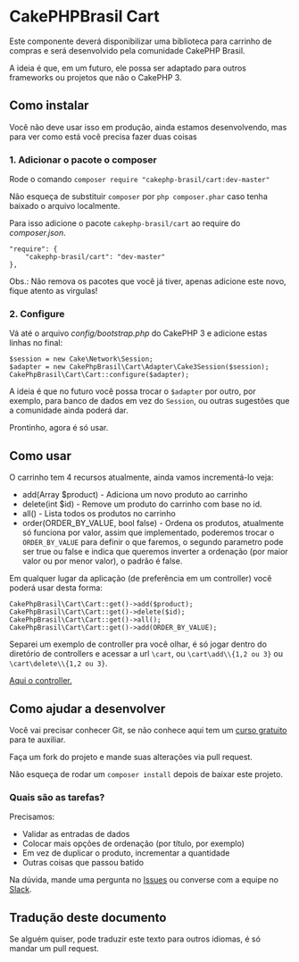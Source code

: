 # CakePHPBrasil Cart

Este componente deverá disponibilizar uma biblioteca para carrinho de compras e será desenvolvido pela comunidade CakePHP Brasil.

A ideia é que, em um futuro, ele possa ser adaptado para outros frameworks ou projetos que não o CakePHP 3.

## Como instalar

Você não deve usar isso em produção, ainda estamos desenvolvendo, mas para ver como está você precisa fazer duas coisas

### 1. Adicionar o pacote <a href=""></a>o composer

Rode o comando `composer require "cakephp-brasil/cart:dev-master"`

Não esqueça de substituir `composer` por `php composer.phar` caso tenha baixado o arquivo localmente.

Para isso adicione o pacote `cakephp-brasil/cart` ao require do *composer.json*.

    "require": {
        "cakephp-brasil/cart": "dev-master"
    },

Obs.: Não remova os pacotes que você já tiver, apenas adicione este novo, fique atento as virgulas!

### 2. Configure

Vá até o arquivo *config/bootstrap.php* do CakePHP 3 e adicione estas linhas no final:

	$session = new Cake\Network\Session;
	$adapter = new CakePhpBrasil\Cart\Adapter\Cake3Session($session);
	CakePhpBrasil\Cart\Cart::configure($adapter);

A ideia é que no futuro você possa trocar o `$adapter` por outro, por exemplo, para banco de dados em vez do `Session`, ou outras sugestões que a comunidade ainda poderá dar.

Prontinho, agora é só usar.

## Como usar

O carrinho tem 4 recursos atualmente, ainda vamos incrementá-lo veja:

 - add(Array $product) - Adiciona um novo produto ao carrinho
 - delete(int $id) - Remove um produto do carrinho com base no id.
 - all() - Lista todos os produtos no carrinho
 - order(ORDER_BY_VALUE, bool false) - Ordena os produtos, atualmente só funciona por valor, assim que implementado, poderemos trocar o `ORDER_BY_VALUE` para definir o que faremos, o segundo parametro pode ser true ou false e indica que queremos inverter a ordenação (por maior valor ou por menor valor), o padrão é false.

Em qualquer lugar da aplicação (de preferência em um controller) você poderá usar desta forma:

	CakePhpBrasil\Cart\Cart::get()->add($product);
	CakePhpBrasil\Cart\Cart::get()->delete($id);
	CakePhpBrasil\Cart\Cart::get()->all();
	CakePhpBrasil\Cart\Cart::get()->add(ORDER_BY_VALUE);

Separei um exemplo de controller pra você olhar, é só jogar dentro do diretório de controllers e acessar a url `\cart`, ou `\cart\add\\{1,2 ou 3}` ou `\cart\delete\\{1,2 ou 3}`.

[Aqui o controller.](https://github.com/CakePHPBrasil/cart/blob/master/CartController.php)

## Como ajudar a desenvolver

Você vai precisar conhecer Git, se não conhece aqui tem um [curso gratuito](http://www.webdevbr.com.br/gratis/git-iniciante.html) para te auxiliar.

Faça um fork do projeto e mande suas alterações via pull request.

Não esqueça de rodar um `composer install` depois de baixar este projeto.

### Quais são as tarefas?

Precisamos:

 - Validar as entradas de dados
 - Colocar mais opções de ordenação (por título, por exemplo)
 - Em vez de duplicar o produto, incrementar a quantidade
 - Outras coisas que passou batido

Na dúvida, mande uma pergunta no [Issues](https://github.com/CakePHPBrasil/cart/issues) ou converse com a equipe no [Slack](http://slack.cakephpbrasil.com.br/).

## Tradução deste documento

Se alguém quiser, pode traduzir este texto para outros idiomas, é só mandar um pull request.